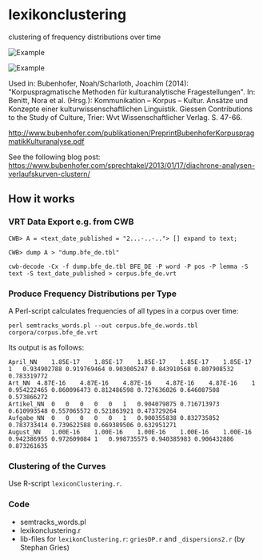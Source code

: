 # lexikonclustering
clustering of frequency distributions over time

![Example](http://www.bubenhofer.com/sprechtakel/wp-content/uploads/2013/01/Abb14.LexikonCluster-42-60.png)


![Example](http://www.bubenhofer.com/sprechtakel/wp-content/uploads/2013/01/Abb13.Wordcloud-42-60.png)

Used in: Bubenhofer, Noah/Scharloth, Joachim (2014): "Korpuspragmatische Methoden für kulturanalytische Fragestellungen". In: Benitt, Nora et al. (Hrsg.): Kommunikation – Korpus – Kultur. Ansätze und Konzepte einer kulturwissenschaftlichen Linguistik. Giessen Contributions to the Study of Culture, Trier: Wvt Wissenschaftlicher Verlag. S. 47-66.

http://www.bubenhofer.com/publikationen/PreprintBubenhoferKorpuspragmatikKulturanalyse.pdf

See the following blog post: https://www.bubenhofer.com/sprechtakel/2013/01/17/diachrone-analysen-verlaufskurven-clustern/

## How it works

### VRT Data Export e.g. from CWB

~~~~~~ 
CWB> A = <text_date_published = "2...-..-.."> [] expand to text;

CWB> dump A > "dump.bfe_de.tbl"

cwb-decode -Cx -f dump.bfe_de.tbl BFE_DE -P word -P pos -P lemma -S text -S text_date_published > corpus.bfe_de.vrt
~~~~~~ 

### Produce Frequency Distributions per Type

A Perl-script calculates frequencies of all types in a corpus over time:

~~~~~~
perl semtracks_words.pl --out corpus.bfe_de.words.tbl corpora/corpus.bfe_de.vrt
~~~~~~

Its output is as follows:

~~~~~~
April_NN	1.85E-17	1.85E-17	1.85E-17	1.85E-17	1.85E-17	1	0.934902788	0.919769464	0.903005247	0.843910568	0.807908532	0.783319772
Art_NN	4.87E-16	4.87E-16	4.87E-16	4.87E-16	4.87E-16	1	0.954222465	0.860096473	0.812486598	0.727636026	0.646087508	0.573866272
Artikel_NN	0	0	0	0	0	1	0.904079875	0.716713973	0.610993548	0.557065572	0.521863921	0.473729264
Aufgabe_NN	0	0	0	0	0	1	0.900355838	0.832735852	0.783733414	0.739622588	0.669389506	0.632951271
August_NN	1.00E-16	1.00E-16	1.00E-16	1.00E-16	1.00E-16	0.942386955	0.972609084	1	0.998735575	0.940385983	0.906432886	0.873261635
~~~~~~

### Clustering of the Curves

Use R-script ``lexiconClustering.r``.

### Code

  * semtracks_words.pl
  * lexikonclustering.r
  * lib-files for ``lexikonClustering.r``: ``griesDP.r`` and ``_dispersions2.r`` (by Stephan Gries)

